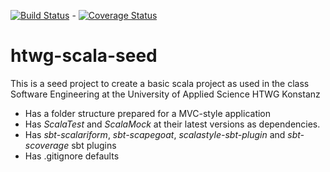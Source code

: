 [![Build Status](https://travis-ci.org/HuntedHunter/de.htwg.se.Malefiz.svg?branch=master)](https://travis-ci.org/HuntedHunter/de.htwg.se.Malefiz) - [![Coverage Status](https://coveralls.io/repos/github/HuntedHunter/de.htwg.se.Malefiz/badge.svg?branch=master)](https://coveralls.io/github/HuntedHunter/de.htwg.se.Malefiz?branch=master)

  
  
 htwg-scala-seed
 =========================
 
 This is a seed project to create a basic scala project as used in the
 class Software Engineering at the University of Applied Science HTWG Konstanz
 
 * Has a folder structure prepared for a MVC-style application
 * Has *ScalaTest* and *ScalaMock* at their latest versions as dependencies.
 * Has *sbt-scalariform*, *sbt-scapegoat*, *scalastyle-sbt-plugin* and *sbt-scoverage* sbt plugins
 * Has .gitignore defaults
